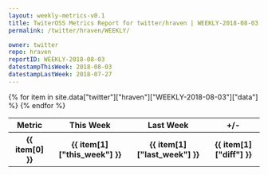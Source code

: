 ```yaml
---
layout: weekly-metrics-v0.1
title: TwiterOSS Metrics Report for twitter/hraven | WEEKLY-2018-08-03
permalink: /twitter/hraven/WEEKLY/

owner: twitter
repo: hraven
reportID: WEEKLY-2018-08-03
datestampThisWeek: 2018-08-03
datestampLastWeek: 2018-07-27
---
```


<table style="width: 100%">
    <tr>
        <th>Metric</th>
        <th>This Week</th>
        <th>Last Week</th>
        <th>+/-</th>
    </tr>
    {% for item in site.data["twitter"]["hraven"]["WEEKLY-2018-08-03"]["data"] %}
    <tr>
        <th>{{ item[0] }}</th>
        <th>{{ item[1]["this_week"] }}</th>
        <th>{{ item[1]["last_week"] }}</th>
        <th>{{ item[1]["diff"] }}</th>
    </tr>
    {% endfor %}
</table>

